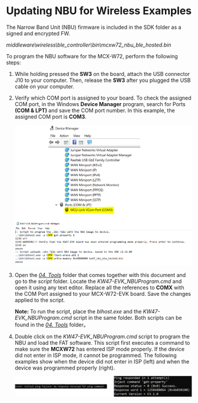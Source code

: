# Updating NBU for Wireless Examples

The Narrow Band Unit \(NBU\) firmware is included in the SDK folder as a signed and encrypted FW.

*middleware\\wireless\\ble\_controller\\bin\\mcxw72\_nbu\_ble\_hosted.bin*

To program the NBU software for the MCX-W72, perform the following steps:

1.  While holding pressed the **SW3** on the board, attach the USB connector J10 to your computer. Then, release the **SW3** after you plugged the USB cable on your computer.

2.  Verify which COM port is assigned to your board. To check the assigned COM port, in the Windows **Device Manager** program, search for Ports **\(COM & LPT\)** and save the COM port number. In this example, the assigned COM port is **COM3**.

    ![](../images/nbu_check_com_port.png "Check the assigned COM port")

3.  Open the [*04. Tools*](https://nxp1.sharepoint.com/:f:/r/teams/ext131/kw47/Documents/04.%20Tools?csf=1&web=1&e=NNX84h) folder that comes together with this document and go to the *script* folder. Locate the *KW47-EVK\_NBUProgram.cmd* and open it using any text editor. Replace all the references to **COMX** with the COM Port assigned to your MCX-W72-EVK board. Save the changes applied to the script.

    **Note:** To run the script, place the *blhost.exe* and the *KW47-EVK\_NBUProgram.cmd* script in the same folder. Both scripts can be found in the [*04. Tools*](https://nxp1.sharepoint.com/:f:/r/teams/ext131/kw47/Documents/04.%20Tools?csf=1&web=1&e=NNX84h) folder。

4.  Double click on the *KW47-EVK\_NBUProgram.cmd* script to program the NBU and load the FAT software. This script first executes a command to make sure the **MCXW72** has entered ISP mode properly. If the device did not enter in ISP mode, it cannot be programmed. The following examples show when the device did not enter in ISP \(left\) and when the device was programmed properly \(right\).

    ![](../images/nbu_programmed.png "Load the FAT software")


